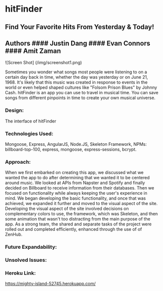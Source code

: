 # hitFinder

## Find Your Favorite Hits From Yesterday & Today!
## Authors #### Justin Dang #### Evan Connors #### Amit Zaman


![Screen Shot]
(/img/screenshot1.png)

Sometimes you wonder what songs most people were listening to on a certain day back in time, whether the day was yesterday or on June 21, 1968.  It's likely that this music was created in response to events in the world or even helped shaped cultures like "Folsom Prison Blues" by Johnny Cash.  hitFinder is an app you can use to travel in musical time.  You can save songs from different pinpoints in time to create your own musical universe.

### Design:
The interface of hitFinder

### Technologies Used:
Mongoose, Express, AngularJS, Node.JS, Skeleton Framework,
NPMs: billboard-top-100, express, mongoose, express-sessions, bcrypt.

### Approach:
When we first embarked on creating this app, we discussed what we wanted the app to do after determining that we wanted it to be centered around music.  We looked at APIs from Napster and Spotify and finally decided on Billboard to receive information from their databases.  Then we focused on functionality while always keeping the user's experience in mind.  We began developing the basic functionality, and once that was achieved, we expanded it further and moved to the visual aspect of the site.  Developing the visual aspect of the site involved decisions on complementary colors to use, the framework, which was Skeleton, and then some animation that wasn't too distracting from the main purpose of the app.  As a strong team, the shared and separate tasks of the project were rolled out and completed efficiently, enhanced through the use of of ZenHub.

### Future Expandability:

### Unsolved Issues:


### Heroku Link:
https://mighty-island-52745.herokuapp.com/
